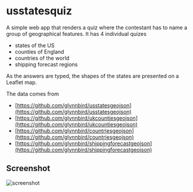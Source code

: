 # usstatesquiz

A simple web app that renders a quiz where the contestant has to name a group of geographical features. It has 4 individual quizes

* states of the US
* counties of England
* countries of the world
* shipping forecast regions

As the answers are typed, the shapes of the states are presented on a Leaflet map.

The data comes from

* [https://github.com/glynnbird/usstatesgeojson](https://github.com/glynnbird/usstatesgeojson)
* [https://github.com/glynnbird/ukcountiesgeojson](https://github.com/glynnbird/ukcountiesgeojson)
* [https://github.com/glynnbird/countriesgeojson](https://github.com/glynnbird/countriesgeojson)
* [https://github.com/glynnbird/shippingforecastgeojson](https://github.com/glynnbird/shippingforecastgeojson)

## Screenshot
![screenshot](https://github.com/glynnbird/usstatesquiz/raw/master/public/img/s1.png "Screenshot")


